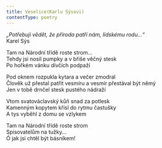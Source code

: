 ```yaml
---
title: Veselice(Karlu Sýsovi)
contentType: poetry
---
```


<section>

_„Potřebuji vědět, že příroda patří nám, lidskému rodu…“_  
Karel Sýs

</section>

<section>

Tam na Národní třídě roste strom…  
Tehdy jsi nosil pumpky a v břiše věčný stesk  
Po hořkém vánku dívčích podpaží

</section>

<section>

Pod oknem rozpukla kytara a večer zmodral  
Člověk už přestal patřit vesmíru a vesmír přestával být němý  
Jen v tobě drnčel stesk pustého nádraží

</section>

<section>

Vtom svatováclavský kůň snad za potlesk  
Kamenným kopytem křísl do rytmu častušky  
A tys vyběhl z domu se vzlykem

</section>

<section>

Tam na Národní třídě roste strom  
Spisovatelům na tužky…  
Ó jak jsi chtěl být básníkem!

</section>
